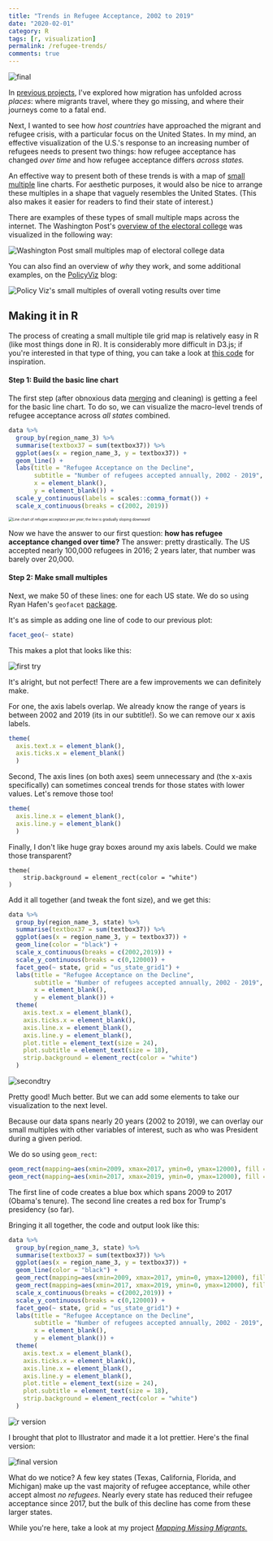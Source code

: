 ```yaml
---
title: "Trends in Refugee Acceptance, 2002 to 2019"
date: "2020-02-01"
category: R
tags: [r, visualization]
permalink: /refugee-trends/
comments: true
---
```


![final](../data/2020-02-1-refugee-trends/final.svg)

In [previous projects](https://connorrothschild.github.io/map-missing-migrants/), I've explored how migration has unfolded across *places*: where migrants travel, where they go missing, and where their journeys come to a fatal end.

Next, I wanted to see how *host countries* have approached the migrant and refugee crisis, with a particular focus on the United States. In my mind, an effective visualization of the U.S.'s response to an increasing number of refugees needs to present two things: how refugee acceptance has changed *over time* and how refugee acceptance differs *across states.* 

An effective way to present both of these trends is with a map of [small multiple](https://en.wikipedia.org/wiki/Small_multiple) line charts. For aesthetic purposes, it would also be nice to arrange these multiples in a shape that vaguely resembles the United States. (This also makes it easier for readers to find their state of interest.)

There are examples of these types of small multiple maps across the internet. The Washington Post's [overview of the electoral college](https://www.washingtonpost.com/graphics/politics/how-fair-is-the-electoral-college/) was visualized in the following way: 

![Washington Post small multiples map of electoral college data](../data/2020-02-1-refugee-trends/wapo.png)

You can also find an overview of *why* they work, and some additional examples, on the [PolicyViz](https://policyviz.com/2016/05/19/small-multiple-tile-grid-map/) blog:

![Policy Viz's small multiples of overall voting results over time](../data/2020-02-1-refugee-trends/policyviz.jpg)



## Making it in R

The process of creating a small multiple tile grid map is relatively easy in R (like most things done in R). It is considerably more difficult in D3.js; if you're interested in that type of thing, you can take a look at [this code](https://bl.ocks.org/jinniluo/a95b27b1f4ea65ae94ab6ca3fcfb5934#index.html) for inspiration. 

#### Step 1: Build the basic line chart

The first step (after obnoxious data [merging](https://raw.githubusercontent.com/connorrothschild/R/master/refugee-trends/merge.R) and cleaning) is getting a feel for the basic line chart. To do so, we can visualize the macro-level trends of refugee acceptance across *all states* combined. 

```R
data %>% 
  group_by(region_name_3) %>% 
  summarise(textbox37 = sum(textbox37)) %>% 
  ggplot(aes(x = region_name_3, y = textbox37)) +
  geom_line() +
  labs(title = "Refugee Acceptance on the Decline",
       subtitle = "Number of refugees accepted annually, 2002 - 2019",
       x = element_blank(),
       y = element_blank()) +
  scale_y_continuous(labels = scales::comma_format()) +
  scale_x_continuous(breaks = c(2002, 2019))
```

<img src="../data/2020-02-1-refugee-trends/macro.jpg" alt="Line chart of refugee acceptance per year; the line is gradually sloping downward" style="zoom:50%;" />

Now we have the answer to our first question: **how has refugee acceptance changed over time?** The answer: pretty drastically. The US accepted nearly 100,000 refugees in 2016; 2 years later, that number was barely over 20,000. 



#### Step 2: Make small multiples

Next, we make 50 of these lines: one for each US state. We do so using Ryan Hafen's `geofacet` [package](https://hafen.github.io/geofacet/rd.html). 

It's as simple as adding one line of code to our previous plot:

```R
facet_geo(~ state)
```

This makes a plot that looks like this:

![first try](../data/2020-02-1-refugee-trends/firsttry.jpg)

It's alright, but not perfect! There are a few improvements we can definitely make.

For one, the axis labels overlap. We already know the range of years is between 2002 and 2019 (its in our subtitle!). So we can remove our x axis labels.

```R
theme(
  axis.text.x = element_blank(),
  axis.ticks.x = element_blank()
  )
```

Second, The axis lines (on both axes) seem unnecessary and (the x-axis specifically) can sometimes conceal trends for those states with lower values. Let's remove those too!

```R
theme(
  axis.line.x = element_blank(),
  axis.line.y = element_blank()
  )
```

Finally, I don't like huge gray boxes around my axis labels. Could we make those transparent? 

```
theme(
    strip.background = element_rect(color = "white")
)
```

Add it all together (and tweak the font size), and we get this:

```R
data %>% 
  group_by(region_name_3, state) %>% 
  summarise(textbox37 = sum(textbox37)) %>% 
  ggplot(aes(x = region_name_3, y = textbox37)) +
  geom_line(color = "black") +
  scale_x_continuous(breaks = c(2002,2019)) +
  scale_y_continuous(breaks = c(0,12000)) +
  facet_geo(~ state, grid = "us_state_grid1") +
  labs(title = "Refugee Acceptance on the Decline",
       subtitle = "Number of refugees accepted annually, 2002 - 2019",
       x = element_blank(),
       y = element_blank()) +
  theme(
    axis.text.x = element_blank(),
    axis.ticks.x = element_blank(),
    axis.line.x = element_blank(),
    axis.line.y = element_blank(),
    plot.title = element_text(size = 24),
    plot.subtitle = element_text(size = 18),
    strip.background = element_rect(color = "white")
  )
```

![secondtry](../data/2020-02-1-refugee-trends/secondtry.jpg)

Pretty good! Much better. But we can add some elements to take our visualization to the next level. 

Because our data spans nearly 20 years (2002 to 2019), we can overlay our small multiples with other variables of interest, such as who was President during a given period.

We do so using `geom_rect`:

```R
geom_rect(mapping=aes(xmin=2009, xmax=2017, ymin=0, ymax=12000), fill = "#ADD8E6", alpha = .05) +
geom_rect(mapping=aes(xmin=2017, xmax=2019, ymin=0, ymax=12000), fill = "#FF9999", alpha = .05) +
```

The first line of code creates a blue box which spans 2009 to 2017 (Obama's tenure). The second line creates a red box for Trump's presidency (so far).

Bringing it all together, the code and output look like this:

```R 
data %>% 
  group_by(region_name_3, state) %>% 
  summarise(textbox37 = sum(textbox37)) %>% 
  ggplot(aes(x = region_name_3, y = textbox37)) +
  geom_line(color = "black") +
  geom_rect(mapping=aes(xmin=2009, xmax=2017, ymin=0, ymax=12000), fill = "#ADD8E6", alpha = .05) +
  geom_rect(mapping=aes(xmin=2017, xmax=2019, ymin=0, ymax=12000), fill = "#FF9999", alpha = .05) +
  scale_x_continuous(breaks = c(2002,2019)) +
  scale_y_continuous(breaks = c(0,12000)) +
  facet_geo(~ state, grid = "us_state_grid1") +
  labs(title = "Refugee Acceptance on the Decline",
       subtitle = "Number of refugees accepted annually, 2002 - 2019",
       x = element_blank(),
       y = element_blank()) +
  theme(
    axis.text.x = element_blank(),
    axis.ticks.x = element_blank(),
    axis.line.x = element_blank(),
    axis.line.y = element_blank(),
    plot.title = element_text(size = 24),
    plot.subtitle = element_text(size = 18),
    strip.background = element_rect(color = "white")
  )
```

![r version](../data/2020-02-1-refugee-trends/ref.png)



I brought that plot to Illustrator and made it a lot prettier. Here's the final version:



![final version](../data/2020-02-1-refugee-trends/final.svg)



What do we notice? A few key states (Texas, California, Florida, and Michigan) make up the vast majority of refugee acceptance, while other accept almost *no* *refugees*. Nearly every state has reduced their refugee acceptance since 2017, but the bulk of this decline has come from these larger states.

While you're here, take a look at my project [*Mapping Missing Migrants.*](https://connorrothschild.github.io/map-missing-migrants/)